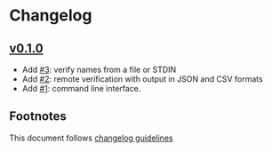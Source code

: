 # Changelog

## [v0.1.0]

- Add [#3]: verify names from a file or STDIN
- Add [#2]: remote verification with output in JSON and CSV formats
- Add [#1]: command line interface.

## Footnotes

This document follows [changelog guidelines]

[v0.1.1]: https://gitlab.com/gogna/gnverify/compare/v0.1.0...v0.1.1
[v0.1.0]: https://gitlab.com/gogna/gnverify/tree/v0.1.0

[#12]: https://gitlab.com/gogna/gnverify/issues/12
[#11]: https://gitlab.com/gogna/gnverify/issues/11
[#10]: https://gitlab.com/gogna/gnverify/issues/10
[#9]: https://gitlab.com/gogna/gnverify/issues/9
[#8]: https://gitlab.com/gogna/gnverify/issues/8
[#7]: https://gitlab.com/gogna/gnverify/issues/7
[#6]: https://gitlab.com/gogna/gnverify/issues/6
[#5]: https://gitlab.com/gogna/gnverify/issues/5
[#4]: https://gitlab.com/gogna/gnverify/issues/4
[#3]: https://gitlab.com/gogna/gnverify/issues/3
[#2]: https://gitlab.com/gogna/gnverify/issues/2
[#1]: https://gitlab.com/gogna/gnverify/issues/1

[changelog guidelines]: https://gitlab.com/olivierlacan/keep-a-changelog
